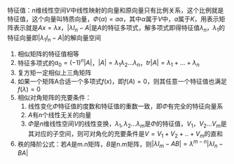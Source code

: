 特征值：$n$维线性空间$V$中线性映射的向量和原向量只有比例关系，这个比例就是特征值，这个向量叫特质向量，$\Phi(\alpha)=a\alpha$，其中$\alpha$属于$V$中，$a$属于$K$，用表示矩阵表示就是$Ax=\lambda x$，$|\lambda I_n-A|$是$A$的特征多项式，解多项式即得特征值$\lambda_n$，$\lambda_1$的特征向量即$|\lambda_1 I_n-A|$的解向量空间

1. 相似矩阵的特征值相等
2. 特征多项式的$a_0=(-1)^n|A|$，$|A|=\lambda_1\lambda_2...\lambda_n$，$tr|A|=\lambda_1+...+\lambda_n$
3. 复方矩一定相似上三角矩阵
4. 如果一个矩阵A合适一个多项式$f(x)$，即$f(A)=0$，则其任意一个特征值也满足$f(\lambda)=0$
5. 相似对角矩阵的充要条件：
   1. 线性变化$\Phi$特征值的度数和特征值的重数一致，即$\Phi$有完全的特征向量系
   2. $A$有$n$个线性无关的向量
   3. $\Phi$是$n$维线性空间$V$的线性变换，$\lambda_1,\lambda_2...\lambda_m$是$\Phi$的特征值，$V_1，V_2...V_m$是其对应的子空间，则可对角化的充要条件是$V=V_1+V_2+..+V_m$的直和
6. 秩的降阶公式：若$A$是m.n矩阵，$B$是n.m矩阵，则$|\lambda I_m-AB|=\lambda^{m-n}|\lambda I_n-BA|$
